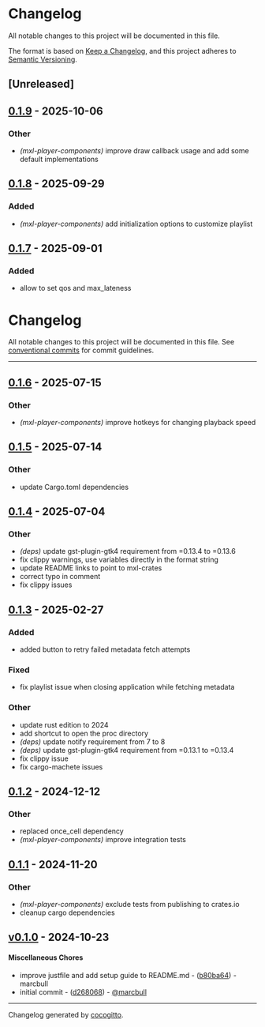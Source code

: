 # Changelog

All notable changes to this project will be documented in this file.

The format is based on [Keep a Changelog](https://keepachangelog.com/en/1.0.0/),
and this project adheres to [Semantic Versioning](https://semver.org/spec/v2.0.0.html).

## [Unreleased]

## [0.1.9](https://github.com/x-software-com/mxl-crates/compare/mxl-player-components-v0.1.8...mxl-player-components-v0.1.9) - 2025-10-06

### Other

- *(mxl-player-components)* improve draw callback usage and add some default implementations

## [0.1.8](https://github.com/x-software-com/mxl-crates/compare/mxl-player-components-v0.1.7...mxl-player-components-v0.1.8) - 2025-09-29

### Added

- *(mxl-player-components)* add initialization options to customize playlist

## [0.1.7](https://github.com/x-software-com/mxl-crates/compare/mxl-player-components-v0.1.6...mxl-player-components-v0.1.7) - 2025-09-01

### Added

- allow to set qos and max_lateness
# Changelog
All notable changes to this project will be documented in this file. See [conventional commits](https://www.conventionalcommits.org/) for commit guidelines.

- - -

## [0.1.6](https://github.com/x-software-com/mxl-crates/compare/mxl-player-components-v0.1.5...mxl-player-components-v0.1.6) - 2025-07-15

### Other

- *(mxl-player-components)* improve hotkeys for changing playback speed

## [0.1.5](https://github.com/x-software-com/mxl-crates/compare/mxl-player-components-v0.1.4...mxl-player-components-v0.1.5) - 2025-07-14

### Other

- update Cargo.toml dependencies

## [0.1.4](https://github.com/x-software-com/mxl-crates/compare/mxl-player-components-v0.1.3...mxl-player-components-v0.1.4) - 2025-07-04

### Other

- *(deps)* update gst-plugin-gtk4 requirement from =0.13.4 to =0.13.6
- fix clippy warnings, use variables directly in the format string
- update README links to point to mxl-crates
- correct typo in comment
- fix clippy issues

## [0.1.3](https://github.com/x-software-com/mxl-crates/compare/mxl-player-components-v0.1.2...mxl-player-components-v0.1.3) - 2025-02-27

### Added

- added button to retry failed metadata fetch attempts

### Fixed

- fix playlist issue when closing application while fetching metadata

### Other

- update rust edition to 2024
- add shortcut to open the proc directory
- *(deps)* update notify requirement from 7 to 8
- *(deps)* update gst-plugin-gtk4 requirement from =0.13.1 to =0.13.4
- fix clippy issue
- fix cargo-machete issues

## [0.1.2](https://github.com/x-software-com/mxl-crates/compare/mxl-player-components-v0.1.1...mxl-player-components-v0.1.2) - 2024-12-12

### Other

- replaced once_cell dependency
- *(mxl-player-components)* improve integration tests

## [0.1.1](https://github.com/x-software-com/mxl-crates/compare/mxl-player-components-v0.1.0...mxl-player-components-v0.1.1) - 2024-11-20

### Other

- *(mxl-player-components)* exclude tests from publishing to crates.io
- cleanup cargo dependencies

## [v0.1.0](https://github.com/x-software-com/mxl-player-components/compare/d26806803abd0210cf55ca70d5ee584783f6fef5..v0.1.0) - 2024-10-23
#### Miscellaneous Chores
- improve justfile and add setup guide to README.md - ([b80ba64](https://github.com/x-software-com/mxl-player-components/commit/b80ba64c46c0ba96de3feec9c82e0313d8bf5b54)) - marcbull
- initial commit - ([d268068](https://github.com/x-software-com/mxl-player-components/commit/d26806803abd0210cf55ca70d5ee584783f6fef5)) - [@marcbull](https://github.com/marcbull)

- - -

Changelog generated by [cocogitto](https://github.com/cocogitto/cocogitto).